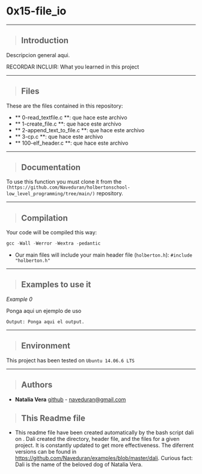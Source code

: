 
# 0x15-file_io

---
> ## Introduction
Descripcion general aqui.

RECORDAR INCLUIR: What you learned in this project

---
>## Files
These are the files contained in this repository:
- ** 0-read_textfile.c **: que hace este archivo
- ** 1-create_file.c **: que hace este archivo
- ** 2-append_text_to_file.c **: que hace este archivo
- ** 3-cp.c **: que hace este archivo
- ** 100-elf_header.c **: que hace este archivo

---
> ## Documentation

To use this function you must clone it from the `(https://github.com/Naveduran/holbertonschool-low_level_programming/tree/main/)` repository.

---
> ## Compilation

Your code will be compiled this way:
```c
gcc -Wall -Werror -Wextra -pedantic
````
* Our main files will include your main header file (`holberton.h`): `#include "holberton.h"`

---
> ## Examples to use it

*Example 0*

Ponga aqui un ejemplo de uso

    Output: Ponga aqui el output.

---

>## Environment
 This project has been tested on `Ubuntu 14.06.6 LTS`

---

>## Authors

* **Natalia Vera** [github](https://github.com/Naveduran) - naveduran@gmail.com

>## This Readme file
* This readme file have been created automatically by the bash script dali on . Dali created the directory, header file, and the files for a given project. It is constantly updated to get more effectiveness. The diferrent versions can be found in https://github.com/Naveduran/examples/blob/master/dali.
Curious fact: Dali is the name of the beloved dog of  Natalia Vera.

